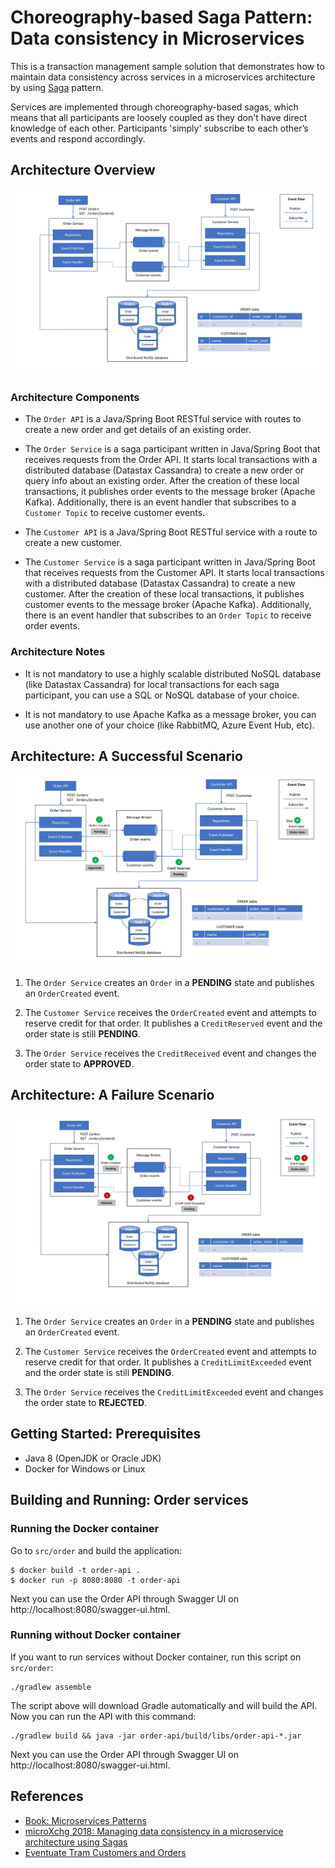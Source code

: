 # Choreography-based Saga Pattern: Data consistency in Microservices

This is a transaction management sample solution that demonstrates how to maintain data consistency across services in a microservices architecture by using [Saga](https://microservices.io/patterns/data/saga.html) pattern.

Services are implemented through choreography-based sagas, which means that all participants are loosely coupled as they don't have direct knowledge of each other. Participants 'simply' subscribe to each other’s events and respond accordingly.

## Architecture Overview
![Architecture Overview](./images/architecture_overview.JPG)

### Architecture Components

- The `Order API` is a Java/Spring Boot RESTful service with routes to create a new order and get details of an existing order.

- The  `Order Service` is a saga participant written in Java/Spring Boot that receives requests from the Order API. It starts local transactions with a distributed database (Datastax Cassandra) to create a new order or query info about an existing order. After the creation of these local transactions, it publishes order events to the message broker (Apache Kafka). Additionally, there is an event handler that subscribes to a `Customer Topic` to receive customer events.

- The `Customer API` is a Java/Spring Boot RESTful service with a route to create a new customer.

- The  `Customer Service` is a saga participant written in Java/Spring Boot that receives requests from the Customer API. It starts local transactions with a distributed database (Datastax Cassandra) to create a new customer. After the creation of these local transactions, it publishes customer events to the message broker (Apache Kafka). Additionally, there is an event handler that subscribes to an `Order Topic` to receive order events.

### Architecture Notes 

- It is not mandatory to use a highly scalable distributed NoSQL database (like Datastax Cassandra) for local transactions for each saga participant, you can use a SQL or NoSQL database of your choice.

- It is not mandatory to use Apache Kafka as a message broker, you can use another one of your choice (like RabbitMQ, Azure Event Hub, etc).

## Architecture: A Successful Scenario

![Architecture Overview](./images/architecture_happy_path.JPG)

1. The `Order Service` creates an `Order` in a **PENDING** state and publishes an `OrderCreated` event.

2. The `Customer Service` receives the `OrderCreated` event and attempts to reserve credit for that order. It publishes a `CreditReserved` event and the order state is still **PENDING**.

3. The `Order Service` receives the `CreditReceived` event and changes the order state to **APPROVED**.

## Architecture: A Failure Scenario

![Architecture Overview](./images/architecture_fail.JPG)

1. The `Order Service` creates an `Order` in a **PENDING** state and publishes an `OrderCreated` event.

2. The `Customer Service` receives the `OrderCreated` event and attempts to reserve credit for that order. It publishes a `CreditLimitExceeded` event and the order state is still **PENDING**.

3. The `Order Service` receives the `CreditLimitExceeded` event and changes the order state to **REJECTED**.

## Getting Started: Prerequisites

- Java 8 (OpenJDK or Oracle JDK)
- Docker for Windows or Linux

## Building and Running: Order services

### Running the Docker container

Go to `src/order` and build the application:
```
$ docker build -t order-api .
$ docker run -p 8080:8080 -t order-api
```

Next you can use the Order API through Swagger UI on http://localhost:8080/swagger-ui.html.

### Running without Docker container

If you want to run services without Docker container, run this script on `src/order`:

```
./gradlew assemble
```

The script above will download Gradle automatically and will build the API. Now you can run the API with this command:

```
./gradlew build && java -jar order-api/build/libs/order-api-*.jar
```

Next you can use the Order API through Swagger UI on http://localhost:8080/swagger-ui.html.

## References

- [Book: Microservices Patterns](https://www.manning.com/books/microservices-patterns)
- [microXchg 2018: Managing data consistency in a microservice architecture using Sagas](https://www.youtube.com/watch?v=7dy5WPSv2DQ)
- [Eventuate Tram Customers and Orders](https://github.com/eventuate-tram/eventuate-tram-examples-customers-and-orders)
